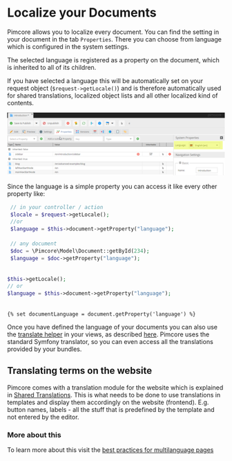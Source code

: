 # Localize your Documents

Pimcore allows you to localize every document. You can find the setting in your document in the tab `Properties`. 
There you can choose from language which is configured in the system settings.

The selected language is registered as a property on the document, which is inherited to all of its children. 

If you have selected a language this will be automatically set on your request object (`$request->getLocale()`) and is 
therefore automatically used for shared translations, localized object lists and all other localized kind of contents. 
 
![Localization Settings](../img/localization-documents.png)

Since the language is a simple property you can access it like every other property like:

```php
 // in your controller / action
 $locale = $request->getLocale(); 
 //or 
 $language = $this->document->getProperty("language");
  
 // any document
 $doc = \Pimcore\Model\Document::getById(234);
 $language = $doc->getProperty("language");
  
 ```
 
 <div class="code-section">
    
 ```php
 $this->getLocale();
 // or 
 $language = $this->document->getProperty("language");
  
 ```
 
 ```twig
 {% set documentLanguage = document.getProperty('language') %}
 ```
 
</div>
 
Once you have defined the language of your documents you can also use the [translate helper](./04_Shared_Translations) 
in your views, as described [here](./04_Shared_Translations). Pimcore uses the standard Symfony translator, 
so you can even access all the translations provided by your bundles. 

## Translating terms on the website
Pimcore comes with a translation module for the website which is explained in [Shared Translations](./04_Shared_Translations.md). 
This is what needs to be done to use translations in templates and display them accordingly on the website (frontend). 
E.g. button names, labels - all the stuff that is predefined by the template and not entered by the editor.

### More about this
To learn more about this visit the [best practices for multilanguage pages](../26_Best_Practice/04_Multilanguage_Setup.md)
